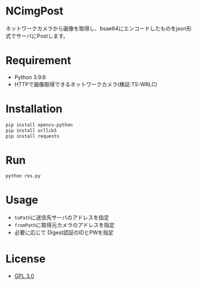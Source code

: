# NCimgPost
ネットワークカメラから画像を取得し、bsae64にエンコードしたものをjson形式でサーバにPostします。


# Requirement
* Python 3.9.6
* HTTPで画像取得できるネットワークカメラ(検証:TS-WRLC)


# Installation
```sh
pip install opencv-python
pip install urllib3
pip install requests
```

# Run
```sh
python res.py
```

# Usage
* `toPath`に送信先サーバのアドレスを指定
* `fromPath`に取得元カメラのアドレスを指定
* 必要に応じて Digest認証のIDとPWを指定


# License　
- [GPL 3.0](https://www.gnu.org/licenses/gpl-3.0.txt)



